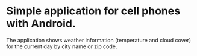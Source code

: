 # Simple application for cell phones with Android.

The application shows weather information (temperature and cloud cover) for the current day by city name or zip code.
